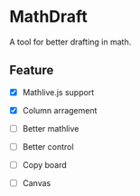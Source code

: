 # MathDraft
A tool for better drafting in math.

## Feature
- [x] Mathlive.js support
- [x] Column arragement
- [ ] Better mathlive <!-- change ui of mathlive -->
- [ ] Better control <!-- multiline selection, dragable elements, column selection -->
- [ ] Copy board
- [ ] Canvas

